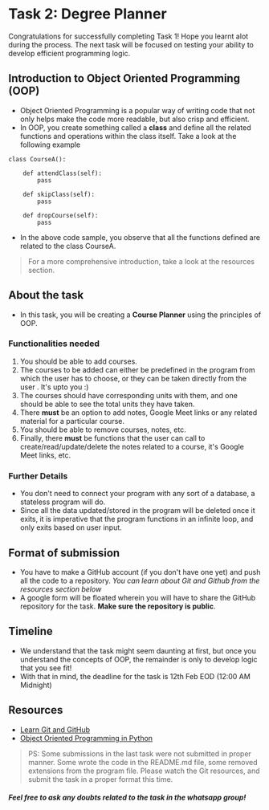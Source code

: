 # Task 2: Degree Planner
Congratulations for successfully completing Task 1! Hope you learnt alot during the process. The next task will be focused on testing your ability to develop efficient programming logic.

## Introduction to Object Oriented Programming (OOP)
* Object Oriented Programming is a popular way of writing code that not only helps make the code more readable, but also crisp and efficient.
* In OOP, you create something called a **class** and define all the related functions and operations within the class itself. Take a look at the following example
```
class CourseA():

    def attendClass(self):
        pass
    
    def skipClass(self):
        pass
    
    def dropCourse(self):
        pass
```
* In the above code sample, you observe that all the functions defined are related to the class CourseA.
> For a more comprehensive introduction, take a look at the resources section.
## About the task
* In this task, you will be creating a **Course Planner** using the principles of OOP.
### Functionalities needed
1. You should be able to add courses. 
2. The courses to be added can either be predefined in the program from which the user has to choose, or they can be taken directly from the user . It's upto you :)
3. The courses should have corresponding units with them, and one should be able to see the total units they have taken.
4. There **must** be an option to add notes, Google Meet links or any related material for a particular course.
5. You should be able to remove courses, notes, etc.
6. Finally, there **must** be functions that the user can call to create/read/update/delete the notes related to a course, it's Google Meet links, etc.

### Further Details
* You don't need to connect your program with any sort of a database, a stateless program will do.
* Since all the data updated/stored in the program will be deleted once it exits, it is imperative that the program functions in an infinite loop, and only exits based on user input.

## Format of submission
* You have to make a GitHub account (if you don't have one yet) and push all the code to a repository. _You can learn about Git and Github from the resources section below_
* A google form will be floated wherein you will have to share the GitHub repository for the task. **Make sure the repository is public**.

## Timeline
* We understand that the task might seem daunting at first, but once you understand the concepts of OOP, the remainder is only to develop logic that you see fit!
* With that in mind, the deadline for the task is 12th Feb EOD (12:00 AM Midnight)

## Resources
* [Learn Git and GitHub](https://youtu.be/nhNq2kIvi9s)
* [Object Oriented Programming in Python](https://youtu.be/JeznW_7DlB0)

> PS: Some submissions in the last task were not submitted in proper manner. Some wrote the code in the README.md file, some removed extensions from the program file. Please watch the Git resources, and submit the task in a proper format this time.

##### Feel free to ask any doubts related to the task in the whatsapp group!
